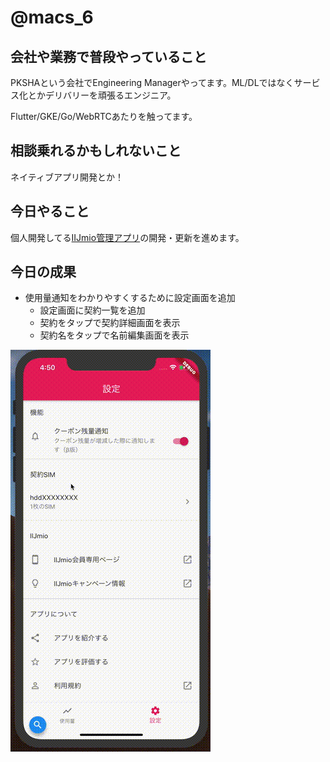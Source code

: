 # @macs_6

## 会社や業務で普段やっていること

PKSHAという会社でEngineering Managerやってます。ML/DLではなくサービス化とかデリバリーを頑張るエンジニア。

Flutter/GKE/Go/WebRTCあたりを触ってます。

## 相談乗れるかもしれないこと

ネイティブアプリ開発とか！

## 今日やること

個人開発してる[IIJmio管理アプリ](https://itsallwidgets.com/mioswitch)の開発・更新を進めます。

## 今日の成果

* 使用量通知をわかりやすくするために設定画面を追加
  * 設定画面に契約一覧を追加
  * 契約をタップで契約詳細画面を表示
  * 契約名をタップで名前編集画面を表示

![demo](matsue-app.gif)
